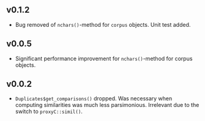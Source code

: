 ## v0.1.2

- Bug removed of `nchars()`-method for `corpus` objects. Unit test added.

## v0.0.5

- Significant performance improvement for `nchars()`-method for corpus objects.

## v0.0.2

- `Duplicates$get_comparisons()` dropped. Was necessary when computing
similarities was much less parsimonious. Irrelevant due to the switch to
`proxyC::simil()`.